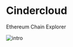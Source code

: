 # Cindercloud
Ethereum Chain Explorer

![intro](https://cdn.rawgit.com/Cindercloud/Cindercloud/master/web/src/main/resources/static/assets/images/introduction.svg)